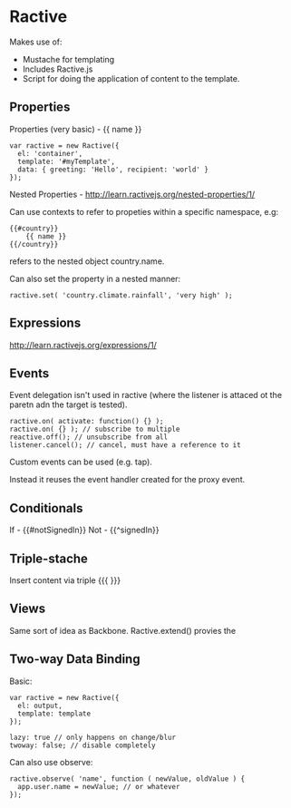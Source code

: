 Ractive
=======

Makes use of:
* Mustache for templating
* Includes Ractive.js 
* Script for doing the application of content to the template.

Properties
----------

Properties (very basic) - {{ name }}

    var ractive = new Ractive({
      el: 'container',
      template: '#myTemplate',
      data: { greeting: 'Hello', recipient: 'world' }
    });

Nested Properties - http://learn.ractivejs.org/nested-properties/1/

Can use contexts to refer to propeties within a specific namespace, e.g:

    {{#country}}
        {{ name }}
    {{/country}}
    
refers to the nested object country.name.

Can also set the property in a nested manner:

    ractive.set( 'country.climate.rainfall', 'very high' );

Expressions
-----------

http://learn.ractivejs.org/expressions/1/

Events
------

Event delegation isn't used in ractive (where the listener is attaced ot the paretn adn the target is tested).

    ractive.on( activate: function() {} );
    ractive.on( {} ); // subscribe to multiple
    reactive.off(); // unsubscribe from all
    listener.cancel(); // cancel, must have a reference to it

Custom events can be used (e.g. tap).

Instead it reuses the event handler created for the proxy event.

Conditionals
------------

If - {{#notSignedIn}}
Not - {{^signedIn}}

Triple-stache
-------------

Insert content via triple {{{ }}}

Views
-----

Same sort of idea as Backbone.  Ractive.extend() provies the 

Two-way Data Binding
--------------------

Basic:

    var ractive = new Ractive({
      el: output,
      template: template
    });
    
    lazy: true // only happens on change/blur
    twoway: false; // disable completely
    
Can also use observe:

    ractive.observe( 'name', function ( newValue, oldValue ) {
      app.user.name = newValue; // or whatever
    });
    
